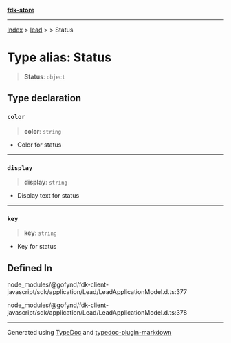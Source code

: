 [**fdk-store**](../../../README.md)
***

[Index](../../../API.md) > [lead](../../README.md) > [<internal>](../README.md) > Status

# Type alias: Status

> **Status**: `object`

## Type declaration

### `color`

> **color**: `string`

- Color for status

***

### `display`

> **display**: `string`

- Display text for status

***

### `key`

> **key**: `string`

- Key for status

## Defined In

node\_modules/@gofynd/fdk-client-javascript/sdk/application/Lead/LeadApplicationModel.d.ts:377

node\_modules/@gofynd/fdk-client-javascript/sdk/application/Lead/LeadApplicationModel.d.ts:378

***
Generated using [TypeDoc](https://typedoc.org/) and [typedoc-plugin-markdown](https://www.npmjs.com/package/typedoc-plugin-markdown)
